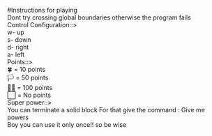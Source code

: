 #Instructions for playing
<br>Dont try crossing global boundaries otherwise the program fails
<br>Control Configuration::>
<br>         w- up
<br>         s- down
<br>         d- right
<br>         a- left
<br>Points::> 
<br>         🍀 = 10 points
<br>         🏳️‍ = 50 points
<br>         🏳️‍🌈 = 100 points
<br>         ⬜ = No points
<br>Super power::>
      <br>  You can terminate a solid block
         For that give the command : Give me powers
       <br>  Boy you can use it only once!! so be wise
